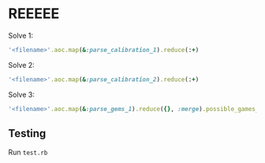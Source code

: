 # REEEEE

Solve 1:
```ruby
'<filename>'.aoc.map(&:parse_calibration_1).reduce(:+)
```

Solve 2:
```ruby
'<filename>'.aoc.map(&:parse_calibration_2).reduce(:+)
```

Solve 3:
```ruby
'<filename>'.aoc.map(&:parse_gems_1).reduce({}, :merge).possible_games_1({red: 99, blue: 99, green: 99}).reduce(:+)
```


## Testing

Run `test.rb`
